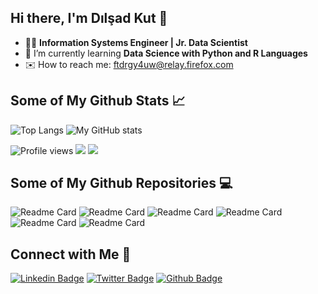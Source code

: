 ## Hi there, I'm Dılşad Kut 👋
 
- 👨‍💻 **Information Systems Engineer | Jr. Data Scientist**
- 🌴 I’m currently learning **Data Science with Python and R Languages**
- ✉️ How to reach me: ftdrgy4uw@relay.firefox.com


## Some of My Github Stats 📈

![Top Langs](https://github-readme-stats.vercel.app/api/top-langs/?username=dilsadkut&count_private=true&theme=tokyonight)
![My GitHub stats](https://github-readme-stats.vercel.app/api?username=dilsadkut&include_all_commits=true&show_icons=true&theme=tokyonight)

![Profile views](https://komarev.com/ghpvc/?username=dilsadkut&color=blue)
[![](https://img.shields.io/twitter/follow/dilsadkut?style=social)](https://www.twitter.com/dilsadkut)
[![](https://img.shields.io/github/followers/dilsadkut?style=social)](https://www.github.com/dilsadkut)

## Some of My Github Repositories 💻

![Readme Card](https://github-readme-stats.vercel.app/api/pin/?username=dilsadkut&repo=PythonWorkshop&show_icons=true&theme=tokyonight&show_owner=true)
![Readme Card](https://github-readme-stats.vercel.app/api/pin/?username=dilsadkut&repo=customer_Analysis&show_icons=true&theme=tokyonight&show_owner=true)
![Readme Card](https://github-readme-stats.vercel.app/api/pin/?username=dilsadkut&repo=dataVisualization&show_icons=true&theme=tokyonight&show_owner=true)
![Readme Card](https://github-readme-stats.vercel.app/api/pin/?username=dilsadkut&repo=Titanic-Analysis&show_icons=true&theme=tokyonight&show_owner=true)
![Readme Card](https://github-readme-stats.vercel.app/api/pin/?username=dilsadkut&repo=Corona-Analysis&show_icons=true&theme=tokyonight&show_owner=true)
![Readme Card](https://github-readme-stats.vercel.app/api/pin/?username=dilsadkut&repo=Suicide-Analysis&show_icons=true&theme=tokyonight&show_owner=true)


## Connect with Me 💬

[![Linkedin Badge](https://img.shields.io/badge/linkedin-%230077B5.svg?&style=for-the-badge&logo=linkedin&logoColor=white)](https://www.linkedin.com/in/dilsadkut/)
[![Twitter Badge](https://img.shields.io/badge/Twitter-1DA1F2?style=for-the-badge&logo=twitter&logoColor=white)](https://www.twitter.com/dilsadkut/)
[![Github Badge](https://img.shields.io/badge/GitHub-100000?style=for-the-badge&logo=github&logoColor=white)](https://www.github.com/dilsadkut/)

